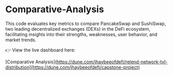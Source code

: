 # Comparative-Analysis
This code evaluates key metrics to compare PancakeSwap and SushiSwap, two leading decentralized exchanges (DEXs) in the DeFi ecosystem, facilitating insights into their strengths, weaknesses, user behavior, and market trends.

👉 View the live dashboard here:

[Comparative Analysis](https://dune.com/jhaybeeofdefi/relend-network-tvl-distribution](https://dune.com/jhaybeeofdefi/capstone-project)
